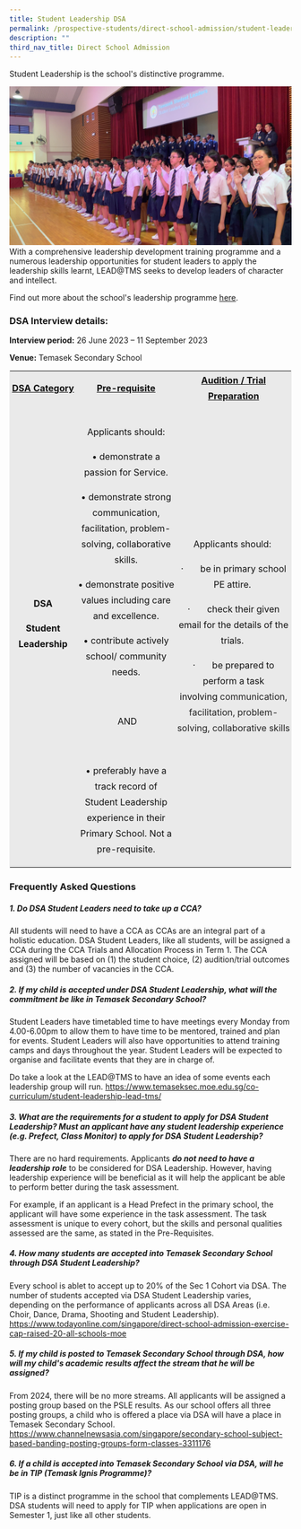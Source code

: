 ```yaml
---
title: Student Leadership DSA
permalink: /prospective-students/direct-school-admission/student-leadership-dsa/
description: ""
third_nav_title: Direct School Admission
---
```

Student Leadership is the school's distinctive programme.  
  
![2019 SLI 2.png](/images/2019%20SLI%202.png)  
With a comprehensive leadership development training programme and a numerous leadership opportunities for student leaders to apply the leadership skills learnt, LEAD@TMS seeks to develop leaders of character and intellect.  
  
Find out more about the school's leadership programme&nbsp;[here](https://temaseksec.moe.edu.sg/co-curriculum/student-leadership-lead-tms).

### DSA Interview details:

**Interview period:**&nbsp;26 June 2023 – 11 September 2023

**Venue:**&nbsp;Temasek Secondary School

<table class="iveo_table ives_tab_1" width="99%" style="margin: 0px; outline: 0px; padding: 0px; border: 1px solid rgb(234, 234, 234);"><tbody class="" style="margin: 0px; outline: 0px; padding: 0px;"><tr class="" style="margin: 0px; outline: 0px; padding: 0px;"><td width="153" class="" style="margin: 0px; outline: 0px; padding: 2px; text-align: center; background-color: rgb(234, 234, 234); color: rgb(34, 34, 34);"><p class="" align="center" style="margin: 0px 0px 1em; outline: 0px; padding: 0px; line-height: 28px; font-size: 16px; color: rgb(17, 17, 17);"><b class="" style="margin: 0px; outline: 0px; padding: 0px;"><u class="" style="margin: 0px; outline: 0px; padding: 0px;"><span lang="EN-US" class="" style="margin: 0px; outline: 0px; padding: 0px;">DSA Category</span></u></b><span lang="EN-US" class="" style="margin: 0px; outline: 0px; padding: 0px;"></span></p></td><td width="254" class="" style="margin: 0px; outline: 0px; padding: 2px; text-align: center; background-color: rgb(234, 234, 234); color: rgb(34, 34, 34);"><p class="" align="center" style="margin: 0px 0px 1em; outline: 0px; padding: 0px; line-height: 28px; font-size: 16px; color: rgb(17, 17, 17);"><b class="" style="margin: 0px; outline: 0px; padding: 0px;"><u class="" style="margin: 0px; outline: 0px; padding: 0px;"><span lang="EN-US" class="" style="margin: 0px; outline: 0px; padding: 0px;">Pre-requisite</span></u></b><span lang="EN-US" class="" style="margin: 0px; outline: 0px; padding: 0px;"></span></p></td><td width="215" class="" style="margin: 0px; outline: 0px; padding: 2px; text-align: center; background-color: rgb(234, 234, 234); color: rgb(34, 34, 34);"><p class="" align="center" style="margin: 0px 0px 1em; outline: 0px; padding: 0px; line-height: 28px; font-size: 16px; color: rgb(17, 17, 17);"><b class="" style="margin: 0px; outline: 0px; padding: 0px;"><u class="" style="margin: 0px; outline: 0px; padding: 0px;"><span lang="EN-US" class="" style="margin: 0px; outline: 0px; padding: 0px;">Audition / Trial Preparation</span></u></b><span lang="EN-US" class="" style="margin: 0px; outline: 0px; padding: 0px;"></span></p></td></tr><tr class="" style="margin: 0px; outline: 0px; padding: 0px;"><td width="153" class="" style="margin: 0px; outline: 0px; padding: 2px; text-align: center; background-color: rgb(234, 234, 234); color: rgb(34, 34, 34);"><p class="" align="center" style="margin: 0px 0px 1em; outline: 0px; padding: 0px; line-height: 28px; font-size: 16px; color: rgb(17, 17, 17);"><b class="" style="margin: 0px; outline: 0px; padding: 0px;"><span lang="EN-US" class="" style="margin: 0px; outline: 0px; padding: 0px;">DSA</span></b></p><p class="" align="center" style="margin: 0px 0px 1em; outline: 0px; padding: 0px; line-height: 28px; font-size: 16px; color: rgb(17, 17, 17);"><b class="" style="margin: 0px; outline: 0px; padding: 0px;"><span lang="EN-US" class="" style="margin: 0px; outline: 0px; padding: 0px;">Student Leadership</span></b><b class="" style="margin: 0px; outline: 0px; padding: 0px;"><span lang="EN-US" class="" style="margin: 0px; outline: 0px; padding: 0px;"></span></b></p><p class="" style="margin: 0px 0px 1em; outline: 0px; padding: 0px; line-height: 28px; font-size: 16px; color: rgb(17, 17, 17);"><b class="" style="margin: 0px; outline: 0px; padding: 0px;"><span lang="EN-US" class="" style="margin: 0px; outline: 0px; padding: 0px;">&nbsp;</span></b></p></td><td width="254" class="" style="margin: 0px; outline: 0px; padding: 2px; text-align: center; background-color: rgb(234, 234, 234); color: rgb(34, 34, 34);"><p class="" style="margin: 0px 0px 1em; outline: 0px; padding: 0px; line-height: 28px; font-size: 16px; color: rgb(17, 17, 17);"><span lang="EN-US" class="" style="margin: 0px; outline: 0px; padding: 0px;"></span></p><p class="" style="margin: 0px 0px 1em; outline: 0px; padding: 0px; line-height: 28px; font-size: 16px; color: rgb(17, 17, 17);"></p><p class="" style="margin: 0px 0px 1em; outline: 0px; padding: 0px; line-height: 28px; font-size: 16px; color: rgb(17, 17, 17);">Applicants should:</p><p class="" style="margin: 0px 0px 1em; outline: 0px; padding: 0px; line-height: 28px; font-size: 16px; color: rgb(17, 17, 17);">•<span style="margin: 0px; outline: 0px; padding: 0px; white-space: pre;"> </span>demonstrate a passion for Service.</p><p class="" style="margin: 0px 0px 1em; outline: 0px; padding: 0px; line-height: 28px; font-size: 16px; color: rgb(17, 17, 17);">•<span style="margin: 0px; outline: 0px; padding: 0px; white-space: pre;"> </span>demonstrate strong communication, facilitation, problem-solving, collaborative skills.</p><p class="" style="margin: 0px 0px 1em; outline: 0px; padding: 0px; line-height: 28px; font-size: 16px; color: rgb(17, 17, 17);">•<span style="margin: 0px; outline: 0px; padding: 0px; white-space: pre;"> </span>demonstrate positive values including care and excellence.</p><p class="" style="margin: 0px 0px 1em; outline: 0px; padding: 0px; line-height: 28px; font-size: 16px; color: rgb(17, 17, 17);">•<span style="margin: 0px; outline: 0px; padding: 0px; white-space: pre;"> </span>contribute actively school/ community needs.</p><p class="" style="margin: 0px 0px 1em; outline: 0px; padding: 0px; line-height: 28px; font-size: 16px; color: rgb(17, 17, 17);"><br style="margin: 0px; outline: 0px; padding: 0px;"></p><p class="" style="margin: 0px 0px 1em; outline: 0px; padding: 0px; line-height: 28px; font-size: 16px; color: rgb(17, 17, 17);">&nbsp;AND</p><p class="" style="margin: 0px 0px 1em; outline: 0px; padding: 0px; line-height: 28px; font-size: 16px; color: rgb(17, 17, 17);"><br style="margin: 0px; outline: 0px; padding: 0px;"></p><p class="" style="margin: 0px 0px 1em; outline: 0px; padding: 0px; line-height: 28px; font-size: 16px; color: rgb(17, 17, 17);">•<span style="margin: 0px; outline: 0px; padding: 0px; white-space: pre;"> </span>preferably have a track record of Student Leadership experience in their Primary School. Not a pre-requisite.</p></td><td width="215" class="" style="margin: 0px; outline: 0px; padding: 2px; text-align: center; background-color: rgb(234, 234, 234); color: rgb(34, 34, 34);"><p class="" style="margin: 0px 0px 1em; outline: 0px; padding: 0px; line-height: 28px; font-size: 16px; color: rgb(17, 17, 17);"><span lang="EN-US" class="" style="margin: 0px; outline: 0px; padding: 0px;">Applicants should:</span>&nbsp;</p><p class="" style="margin: 0px 0px 1em; outline: 0px; padding: 0px; line-height: 28px; font-size: 16px; color: rgb(17, 17, 17);"><span class="" style="margin: 0px; outline: 0px; padding: 0px;">·<span class="" style="margin: 0px; outline: 0px; padding: 0px;">&nbsp;&nbsp;&nbsp;&nbsp;&nbsp;&nbsp;&nbsp;</span></span><span class="" style="margin: 0px; outline: 0px; padding: 0px;">be in primary school PE attire.</span>&nbsp;</p><p class="" style="margin: 0px 0px 1em; outline: 0px; padding: 0px; line-height: 28px; font-size: 16px; color: rgb(17, 17, 17);"><span class="" style="margin: 0px; outline: 0px; padding: 0px;">·<span class="" style="margin: 0px; outline: 0px; padding: 0px;">&nbsp;&nbsp;&nbsp;&nbsp;&nbsp;&nbsp;&nbsp;</span></span><span class="" style="margin: 0px; outline: 0px; padding: 0px;">check their given email for the details of the trials.</span>&nbsp;</p><p class="" style="margin: 0px 0px 1em; outline: 0px; padding: 0px; line-height: 28px; font-size: 16px; color: rgb(17, 17, 17);"><span class="" style="margin: 0px; outline: 0px; padding: 0px;">·<span class="" style="margin: 0px; outline: 0px; padding: 0px;">&nbsp;&nbsp;&nbsp;&nbsp;&nbsp;&nbsp;&nbsp;</span></span><span class="" style="margin: 0px; outline: 0px; padding: 0px;">be prepared to perform a task involving&nbsp;<span style="margin: 0px; outline: 0px; padding: 0px; color: rgb(34, 34, 34);">communication, facilitation, problem-solving, collaborative skills</span><br style="margin: 0px; outline: 0px; padding: 0px;"></span></p></td></tr></tbody></table>

### Frequently Asked Questions
##### 1. Do DSA Student Leaders need to take up a CCA?

All students will need to have a CCA as CCAs are an integral part of a holistic education.
DSA Student Leaders, like all students, will be assigned a CCA during the CCA Trials and Allocation Process in Term 1. The CCA assigned will be based on (1) the student choice, (2) audition/trial outcomes and (3) the number of vacancies in the CCA.


##### 2. If my child is accepted under DSA Student Leadership, what will the commitment be like in Temasek Secondary School?

Student Leaders have timetabled time to have meetings every Monday from 4.00-6.00pm to allow them to have time to be mentored, trained and plan for events. Student Leaders will also have opportunities to attend training camps and days throughout the year.
Student Leaders will be expected to organise and facilitate events that they are in charge of.

Do take a look at the LEAD@TMS to have an idea of some events each leadership group will run.
https://www.temaseksec.moe.edu.sg/co-curriculum/student-leadership-lead-tms/

##### 3. What are the requirements for a student to apply for DSA Student Leadership? Must an applicant have any student leadership experience (e.g. Prefect, Class Monitor) to apply for DSA Student Leadership?

There are no hard requirements. Applicants ***do not need to have a leadership role*** to be considered for DSA Leadership. However, having leadership experience will be beneficial as it will help the applicant be able to perform better during the task assessment.

For example, if an applicant is a Head Prefect in the primary school, the applicant will have some experience in the task assessment.
The task assessment is unique to every cohort, but the skills and personal qualities assessed are the same, as stated in the Pre-Requisites.

##### 4. How many students are accepted into Temasek Secondary School through DSA Student Leadership?

Every school is ablet to accept up to 20% of the Sec 1 Cohort via DSA. The number of students accepted via DSA Student Leadership varies, depending on the performance of applicants across all DSA Areas (i.e. Choir, Dance, Drama, Shooting and Student Leadership).
https://www.todayonline.com/singapore/direct-school-admission-exercise-cap-raised-20-all-schools-moe

##### 5. If my child is posted to Temasek Secondary School through DSA, how will my child's academic results affect the stream that he will be assigned?

From 2024, there will be no more streams. All applicants will be assigned a posting group based on the PSLE results.
As our school offers all three posting groups, a child who is offered a place via DSA will have a place in Temasek Secondary School.
https://www.channelnewsasia.com/singapore/secondary-school-subject-based-banding-posting-groups-form-classes-3311176

##### 6. If a child is accepted into Temasek Secondary School via DSA, will he be in TIP (Temask Ignis Programme)?

TIP is a distinct programme in the school that complements LEAD@TMS. DSA students will need to apply for TIP when applications are open in Semester 1, just like all other students.